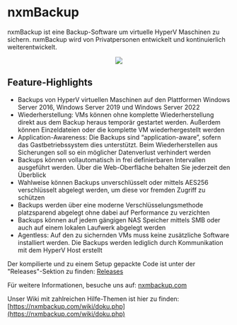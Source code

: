 # nxmBackup
nxmBackup ist eine Backup-Software um virtuelle HyperV Maschinen zu sichern.
nxmBackup wird von Privatpersonen entwickelt und kontinuierlich weiterentwickelt.
<p align="center">
  <img src="https://nxmbackup.com/logo.png">
</p>

## Feature-Highlights
- Backups von HyperV virtuellen Maschinen auf den Plattformen Windows Server 2016, Windows Server 2019 und Windows Server 2022
- Wiederherstellung: VMs können ohne komplette Wiederherstellung direkt aus dem Backup heraus temporär gestartet werden. Außerdem können Einzeldateien oder die komplette VM wiederhergestellt werden
- Application-Awareness: Die Backups sind “application-aware”, sofern das Gastbetriebssystem dies unterstützt. Beim Wiederherstellen aus Sicherungen soll so ein möglicher Datenverlust verhindert werden
- Backups können vollautomatisch in frei definierbaren Intervallen ausgeführt werden. Über die Web-Oberfläche behalten Sie jederzeit den Überblick
- Wahlweise können Backups unverschlüsselt oder mittels AES256 verschlüsselt abgelegt werden, um diese vor fremden Zugriff zu schützen
- Backups werden über eine moderne Verschlüsselungsmethode platzsparend abgelegt ohne dabei auf Performance zu verzichten
- Backups können auf jedem gängigen NAS Speicher mittels SMB oder auch auf einem lokalen Laufwerk abgelegt werden
- Agentless: Auf den zu sichernden VMs muss keine zusätzliche Software installiert werden. Die Backups werden lediglich durch Kommunikation mit dem HyperV Host erstellt

Der kompilierte und zu einem Setup gepackte Code ist unter der "Releases"-Sektion zu finden: [Releases](https://github.com/nexrom88/nxmBackup/releases)

Für weitere Informationen, besuche uns auf: [nxmbackup.com](https://nxmbackup.com/?page_id=30&lang=de)

Unser Wiki mit zahlreichen Hilfe-Themen ist hier zu finden: [https://nxmbackup.com/wiki/doku.php](https://nxmbackup.com/wiki/doku.php)
